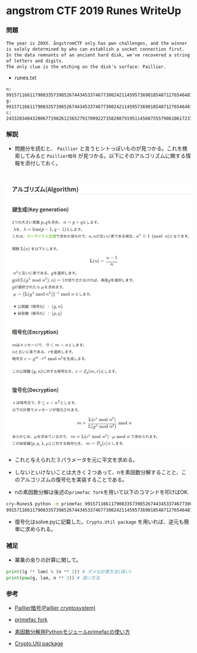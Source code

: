 # angstrom CTF 2019 Runes WriteUp
### 問題
```
The year is 20XX. ångstromCTF only has pwn challenges, and the winner is solely determined by who can establish a socket connection first.
In the data remnants of an ancient hard disk, we've recovered a string of letters and digits.
The only clue is the etching on the disk's surface: Paillier.
```

- runes.txt

```
n: 99157116611790833573985267443453374677300242114595736901854871276546481648883
g: 99157116611790833573985267443453374677300242114595736901854871276546481648884
c: 2433283484328067719826123652791700922735828879195114568755579061061723786565164234075183183699826399799223318790711772573290060335232568738641793425546869
```

### 解説
- 問題分を読むと、 `Paillier` と言うヒントっぽいものが見つかる。これを検索してみると `Paillier暗号` が見つかる。以下にそのアルゴリズムに関する情報を添付しておく。

<br>

![画像](algorithm.png)

- これと与えられた３パラメータを元に平文を求める。

- しないといけないことは大きく２つあって、nを素因数分解することと、このアルゴリズムの復号化を実装することである。

- nの素因数分解は後述の`primefac fork`を用いて以下のコマンドを叩けばOK.

```bash
cry-Runes$ python -m primefac 99157116611790833573985267443453374677300242114595736901854871276546481648883
99157116611790833573985267443453374677300242114595736901854871276546481648883: 310013024566643256138761337388255591613 319848228152346890121384041219876391791 
```

- 復号化はsolve.pyに記載した。`Crypto.Util package` を用いれば、逆元も簡単に求められる。

### 補足
- 冪乗の余りの計算に関して。

```python
print((g ** lam) % (n ** 2)) # ダメな計算方法(遅い)
print(pow(g, lam, n ** 2)) # 速い方法
```

### 参考
- [Paillier暗号(Paillier cryptosystem)](https://qiita.com/tnakagawa/items/b1e55e66ae017b0c9d78)

- [primefac fork](https://github.com/elliptic-shiho/primefac-fork)

- [素因数分解用Pythonモジュールprimefacの使い方](https://osanamity.net/2018/11/21/185111)

- [Crypto.Util package](https://pycryptodome.readthedocs.io/en/latest/src/util/util.html)
